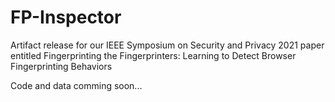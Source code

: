 # FP-Inspector
Artifact release for our IEEE Symposium on Security and Privacy 2021 paper entitled Fingerprinting the Fingerprinters: Learning to Detect Browser Fingerprinting Behaviors

Code and data comming soon...
